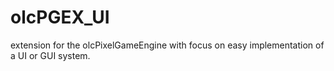 # olcPGEX_UI
extension for the olcPixelGameEngine with focus on easy implementation of a UI or GUI system.
